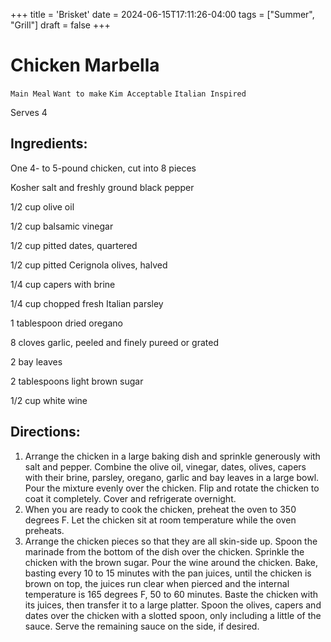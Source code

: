 +++
title = 'Brisket'
date = 2024-06-15T17:11:26-04:00
tags = ["Summer", "Grill"]
draft = false
+++
# Chicken Marbella

`Main Meal` `Want to make` `Kim Acceptable` `Italian Inspired`

Serves 4

## **Ingredients:**

One 4- to 5-pound chicken, cut into 8 pieces

Kosher salt and freshly ground black pepper

1/2 cup olive oil

1/2 cup balsamic vinegar

1/2 cup pitted dates, quartered

1/2 cup pitted Cerignola olives, halved

1/4 cup capers with brine

1/4 cup chopped fresh Italian parsley

1 tablespoon dried oregano

8 cloves garlic, peeled and finely pureed or grated

2 bay leaves

2 tablespoons light brown sugar

1/2 cup white wine

## **Directions:**

1. Arrange the chicken in a large baking dish and sprinkle generously with salt and pepper. Combine the olive oil, vinegar, dates, olives, capers with their brine, parsley, oregano, garlic and bay leaves in a large bowl. Pour the mixture evenly over the chicken. Flip and rotate the chicken to coat it completely. Cover and refrigerate overnight.
2. When you are ready to cook the chicken, preheat the oven to 350 degrees F. Let the chicken sit at room temperature while the oven preheats.
3. Arrange the chicken pieces so that they are all skin-side up. Spoon the marinade from the bottom of the dish over the chicken. Sprinkle the chicken with the brown sugar. Pour the wine around the chicken. Bake, basting every 10 to 15 minutes with the pan juices, until the chicken is brown on top, the juices run clear when pierced and the internal temperature is 165 degrees F, 50 to 60 minutes. Baste the chicken with its juices, then transfer it to a large platter. Spoon the olives, capers and dates over the chicken with a slotted spoon, only including a little of the sauce. Serve the remaining sauce on the side, if desired.
